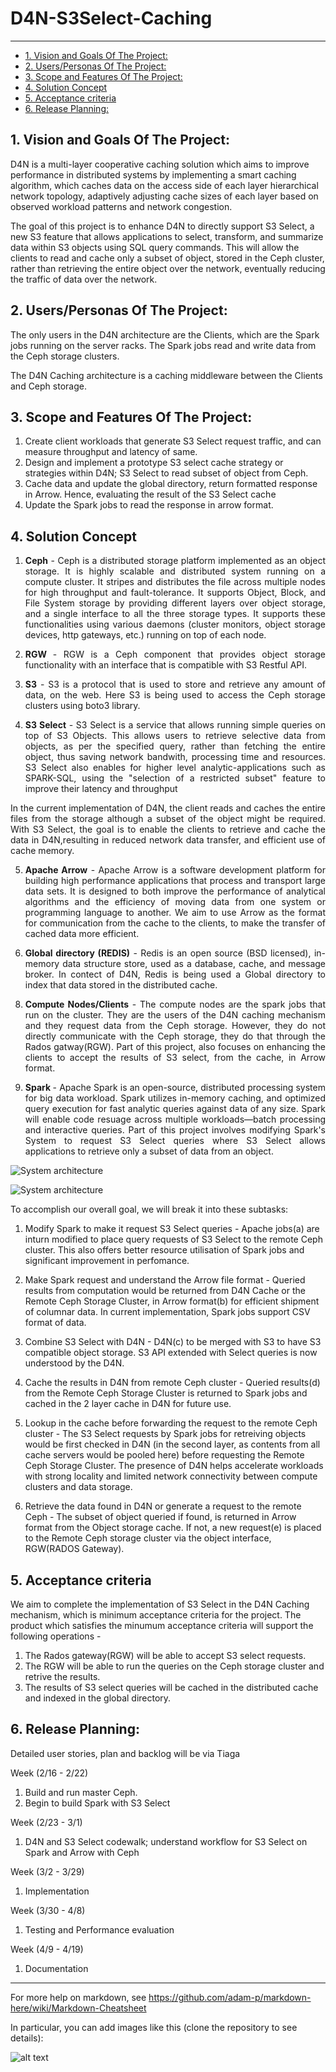 <h1>D4N-S3Select-Caching
</h1>

** **

- [1. Vision and Goals Of The Project:](#1-vision-and-goals-of-the-project)
- [2. Users/Personas Of The Project:](#2-users-personas-of-the-project)
- [3. Scope and Features Of The Project:](#3-scope-and-features-of-the-project)
- [4. Solution Concept](#4-solution-concept)
- [5. Acceptance criteria](#5-acceptance-criteria)
- [6. Release Planning:](#6-release-planning)


## 1.   Vision and Goals Of The Project:

D4N is a multi-layer cooperative caching solution which aims to improve performance in distributed systems by implementing a smart caching algorithm, which caches data on the access side of each layer hierarchical network topology, adaptively adjusting cache sizes of each layer based on observed workload patterns and network congestion.

The goal of this project is to enhance D4N to directly support S3 Select, a new S3 feature that allows applications to select, transform, and summarize data within S3 objects using SQL query commands. This will allow the clients to read and cache only a subset of object, stored in the Ceph cluster, rather than retrieving the entire object over the network, eventually reducing the traffic of data over the network.

## 2. Users/Personas Of The Project:

The only users in the D4N architecture are the Clients, which are the Spark jobs running on the server racks. The Spark jobs read and write data from the Ceph storage clusters.

The D4N Caching architecture is a caching middleware between the Clients and Ceph storage. 
<!-- The Rados Gatway(RGW) is the object storage interface of Ceph and it is responsible for the communication between the clients and  ceph.  -->

## 3.   Scope and Features Of The Project:

1. Create client workloads that generate S3 Select request traffic, and can measure throughput and latency of same.
2. Design and implement a prototype S3 select cache strategy or strategies within D4N; S3 Select to read subset of object from Ceph.
3. Cache data and update the global directory, return formatted response in Arrow. Hence, evaluating the result of the S3 Select cache
4. Update the Spark jobs to read the response in arrow format.


## 4. Solution Concept
<!-- Some technical descp about D4N -->

<div style="text-align: justify">

1. <b>Ceph</b> - Ceph is a distributed storage platform implemented as an object storage. It is highly scalable and distributed system running on a compute cluster. It stripes and distributes the file across multiple nodes for high throughput and fault-tolerance. It supports Object, Block, and File System storage by providing different layers over object storage, and a single interface to all the three storage types. It supports these functionalities using various daemons (cluster monitors, object storage devices, http gateways, etc.) running on top of each node.

2. <b> RGW </b> - RGW is a Ceph component that provides object storage functionality with an interface that is compatible with S3 Restful API. 

3. <b>S3</b> - S3 is a protocol that is used to store and retrieve any amount of data, on the web. Here S3 is being used to access the Ceph storage clusters using boto3 library.

4. <b>S3 Select</b> - S3 Select is a service that allows running simple queries on top of S3 Objects. This allows users to retrieve selective data from objects, as per the specified query, rather than fetching the entire object, thus saving network bandwith, processing time and resources. S3 Select also enables for higher level analytic-applications such as SPARK-SQL, using the "selection of a restricted subset" feature to improve their latency and throughput

In the current implementation of D4N, the client reads and caches the entire files from the storage although a subset of the object might be required.  With S3 Select, the goal is to enable the clients to retrieve and cache the data in D4N,resulting in reduced network data transfer, and efficient use of cache memory. 

5. <b>Apache Arrow</b> - Apache Arrow is a software development platform for building high performance applications that process and transport large data sets. It is designed to both improve the performance of analytical algorithms and the efficiency of moving data from one system or programming language to another. We aim to use Arrow as the format for communication from the cache to the clients, to make the transfer of cached data more efficient.

7. <b>Global directory (REDIS)</b> - 
Redis is an open source (BSD licensed), in-memory data structure store, used as a database, cache, and message broker. In contect of D4N, Redis is being used a Global directory to index that data stored in the distributed cache.
<!-- 6. Read Cache -->
8. <b>Compute Nodes/Clients</b> - The compute nodes are the spark jobs that run on the cluster. They are the users of the D4N caching mechanism and they request data from the Ceph storage. However, they do not directly communicate with the Ceph storage, they do that through the Rados gatway(RGW). Part of this project, also focuses on enhancing the clients to accept the results of S3 select, from the cache, in Arrow format.

9. <b> Spark </b> -  Apache Spark is an open-source, distributed processing system for big data workload. Spark utilizes in-memory caching, and optimized query execution for fast analytic queries against data of any size. Spark will enable code resuage across multiple workloads—batch processing and interactive queries.
Part of this project involves modifying Spark's System to request S3 Select queries where S3 Select allows applications to retrieve only a subset of data from an object.  
</div>



<!-- System archictecture Diagram -->

![System architecture](Spark%20S3%20Select%20Pipeline.png "Spark - S3 Select Pipeline")


<!-- System archictecture Diagram -->

![System architecture]( D4N%20Block%20Diagram.png "D4N Architecture")

<!-- -->
To accomplish our overall goal, we will break it into these subtasks:
1. Modify Spark to make it request S3 Select queries - Apache jobs(a) are inturn modified to place query requests of S3 Select to the remote Ceph cluster. This also offers better resource utilisation of Spark jobs and significant improvement in perfomance.

2. Make Spark request and understand the Arrow file format - Queried results from computation would be returned from D4N Cache or the Remote Ceph Storage Cluster, in Arrow format(b) for efficient shipment of columnar data. In current implementation, Spark jobs support CSV format of data. 

3. Combine S3 Select with D4N - D4N(c) to be merged with S3 to have S3 compatible object storage. S3 API extended with Select queries is now understood by the D4N. 

4. Cache the results in D4N from remote Ceph cluster - Queried results(d) from the Remote Ceph Storage Cluster is returned to Spark jobs and cached in the 2 layer cache in D4N for future use. 

5. Lookup in the cache before forwarding the request to the remote Ceph cluster - The S3 Select requests by Spark jobs for retreiving objects would be first checked in D4N (in the second layer, as contents from all cache servers would be pooled here) before requesting the Remote Ceph Storage Cluster. The presence of D4N helps accelerate workloads with strong locality and limited network connectivity between compute clusters and data storage.

6. Retrieve the data found in D4N or generate a request to the remote Ceph - The subset of object queried if found, is returned in Arrow format from the Object storage cache. If not, a new request(e) is placed to the Remote Ceph storage cluster via the object interface, RGW(RADOS Gateway).  

## 5. Acceptance criteria

We aim to complete the implementation of S3 Select in the D4N Caching mechanism, which is minimum acceptance criteria for the project. The product which satisfies the minumum acceptance criteria will support the following operations -

1. The Rados gateway(RGW) will be able to accept S3 select requests.
2. The RGW will be able to run the queries on the Ceph storage cluster and retrive the results.
3. The results of S3 select queries will be cached in the distributed cache and indexed in the global directory.

## 6.  Release Planning:

Detailed user stories, plan and backlog will be via Tiaga 

Week (2/16 - 2/22) 
1. Build and run master Ceph. 
2. Begin to build Spark with S3 Select

Week (2/23 - 3/1)
1. D4N and S3 Select codewalk; understand workflow for S3 Select on Spark and Arrow with Ceph 

Week (3/2 - 3/29)
1. Implementation

Week (3/30 - 4/8)
1. Testing and Performance evaluation

Week  (4/9 - 4/19)
1. Documentation





** **


For more help on markdown, see
https://github.com/adam-p/markdown-here/wiki/Markdown-Cheatsheet

In particular, you can add images like this (clone the repository to see details):

![alt text](https://github.com/BU-NU-CLOUD-SP18/sample-project/raw/master/cloud.png "Hover text")



